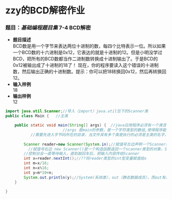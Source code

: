 # zzy的BCD解密作业
### 题目：*基础编程题目集*  **7-4 BCD解密**

* **题目描述**  
BCD数是用一个字节来表达两位十进制的数，每四个比特表示一位。所以如果一个BCD数的十六进制是0x12，它表达的就是十进制的12。但是小明没学过BCD，把所有的BCD数都当作二进制数转换成十进制输出了。于是BCD的0x12被输出成了十进制的18了！
现在，你的程序要读入这个错误的十进制数，然后输出正确的十进制数。提示：你可以把18转换回0x12，然后再转换回12。
 * **输入样例**  
  18
  * **输出样例**  
  12


```java
import java.util.Scanner;//导入（import）java.util包下的Scanner类
public class Main {   //主类

	public static void main(String[] args) {  //java应用程序必须有一个类含有此条语句,这个类称为应用函数的主类
		                 //args 是main的参数，是一个字符类型的数组,使得程序能接受用户从键盘输入的字符串，java的运行程序总是从主类的main方法开始执行                    
		   //需要先进入字节码所在的目录，当文件具有多个类是执行的必须是主类的名字，运行时java虚拟机将字节码加载到内存里，然后解释执行
        
		Scanner reader=new Scanner(System.in);//赋值号左边声明一个Scanner类型的变量reader
		  //赋值号右边 new Scanner()是一个构造函数返回一个scanner类型的对象，System（系统类）.in(流变量，静态变量，可以直接通过system类调用）
		//控制台会一直等待输入，直到敲回车后，把输入内容传给Scanner
		int x=reader.nextInt();//??将reader类型的int型变量赋值给x
		int m=x/16;
		int n=x%16;
		int y=m*10+n;
		System.out.println(y);//System(系统类），out（静态数据成员），而out有是java.io.PrintStream类里的一个方法，println用来输出控制台信息
	}

}
```
